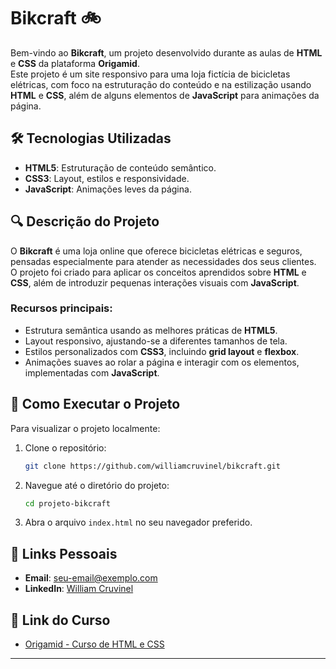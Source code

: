 # Bikcraft 🚲

Bem-vindo ao **Bikcraft**, um projeto desenvolvido durante as aulas de **HTML** e **CSS** da plataforma **Origamid**.  
Este projeto é um site responsivo para uma loja fictícia de bicicletas elétricas, com foco na estruturação do conteúdo e na estilização usando **HTML** e **CSS**, além de alguns elementos de **JavaScript** para animações da página.

## 🛠️ Tecnologias Utilizadas

- **HTML5**: Estruturação de conteúdo semântico.
- **CSS3**: Layout, estilos e responsividade.
- **JavaScript**: Animações leves da página.

## 🔍 Descrição do Projeto

O **Bikcraft** é uma loja online que oferece bicicletas elétricas e seguros, pensadas especialmente para atender as necessidades dos seus clientes.  
O projeto foi criado para aplicar os conceitos aprendidos sobre **HTML** e **CSS**, além de introduzir pequenas interações visuais com **JavaScript**.

### Recursos principais:

- Estrutura semântica usando as melhores práticas de **HTML5**.
- Layout responsivo, ajustando-se a diferentes tamanhos de tela.
- Estilos personalizados com **CSS3**, incluindo **grid layout** e **flexbox**.
- Animações suaves ao rolar a página e interagir com os elementos, implementadas com **JavaScript**.

## 🚀 Como Executar o Projeto

Para visualizar o projeto localmente:

1. Clone o repositório:

   ```bash
   git clone https://github.com/williamcruvinel/bikcraft.git
   ```

2. Navegue até o diretório do projeto:

   ```bash
   cd projeto-bikcraft
   ```

3. Abra o arquivo `index.html` no seu navegador preferido.

## 🔗 Links Pessoais

- **Email**: seu-email@exemplo.com
- **LinkedIn**: [William Cruvinel](https://www.linkedin.com/in/william-cruvinel-398ab981/)

## 🔗 Link do Curso

- [Origamid - Curso de HTML e CSS](https://www.origamid.com/)

---
